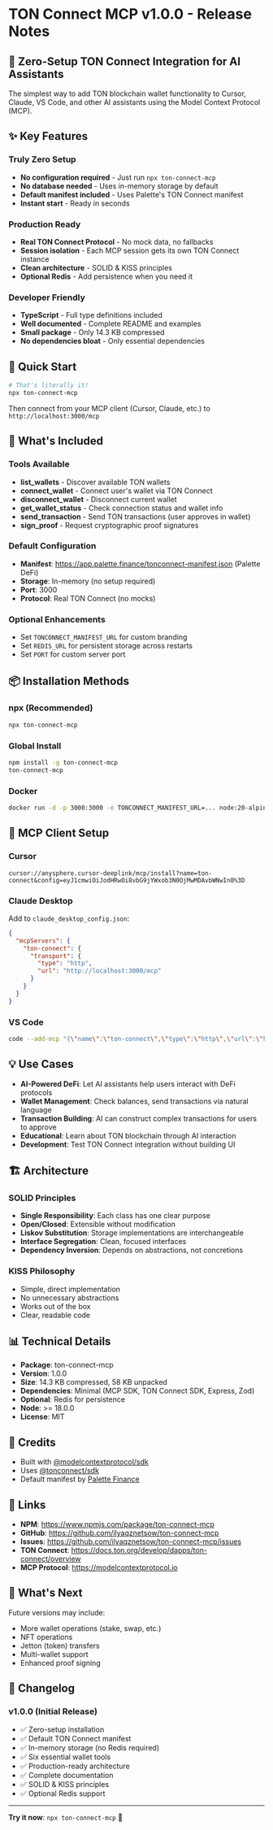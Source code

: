 # TON Connect MCP v1.0.0 - Release Notes

## 🎉 Zero-Setup TON Connect Integration for AI Assistants

The simplest way to add TON blockchain wallet functionality to Cursor, Claude, VS Code, and other AI assistants using the Model Context Protocol (MCP).

## ✨ Key Features

### Truly Zero Setup
- **No configuration required** - Just run `npx ton-connect-mcp`
- **No database needed** - Uses in-memory storage by default
- **Default manifest included** - Uses Palette's TON Connect manifest
- **Instant start** - Ready in seconds

### Production Ready
- **Real TON Connect Protocol** - No mock data, no fallbacks
- **Session isolation** - Each MCP session gets its own TON Connect instance
- **Clean architecture** - SOLID & KISS principles
- **Optional Redis** - Add persistence when you need it

### Developer Friendly
- **TypeScript** - Full type definitions included
- **Well documented** - Complete README and examples
- **Small package** - Only 14.3 KB compressed
- **No dependencies bloat** - Only essential dependencies

## 🚀 Quick Start

```bash
# That's literally it!
npx ton-connect-mcp
```

Then connect from your MCP client (Cursor, Claude, etc.) to `http://localhost:3000/mcp`

## 🔧 What's Included

### Tools Available
- **list_wallets** - Discover available TON wallets
- **connect_wallet** - Connect user's wallet via TON Connect
- **disconnect_wallet** - Disconnect current wallet
- **get_wallet_status** - Check connection status and wallet info
- **send_transaction** - Send TON transactions (user approves in wallet)
- **sign_proof** - Request cryptographic proof signatures

### Default Configuration
- **Manifest**: https://app.palette.finance/tonconnect-manifest.json (Palette DeFi)
- **Storage**: In-memory (no setup required)
- **Port**: 3000
- **Protocol**: Real TON Connect (no mocks)

### Optional Enhancements
- Set `TONCONNECT_MANIFEST_URL` for custom branding
- Set `REDIS_URL` for persistent storage across restarts
- Set `PORT` for custom server port

## 📦 Installation Methods

### npx (Recommended)
```bash
npx ton-connect-mcp
```

### Global Install
```bash
npm install -g ton-connect-mcp
ton-connect-mcp
```

### Docker
```bash
docker run -d -p 3000:3000 -e TONCONNECT_MANIFEST_URL=... node:20-alpine npx ton-connect-mcp
```

## 🔌 MCP Client Setup

### Cursor
```
cursor://anysphere.cursor-deeplink/mcp/install?name=ton-connect&config=eyJ1cmwiOiJodHRwOi8vbG9jYWxob3N0OjMwMDAvbWNwIn0%3D
```

### Claude Desktop
Add to `claude_desktop_config.json`:
```json
{
  "mcpServers": {
    "ton-connect": {
      "transport": {
        "type": "http",
        "url": "http://localhost:3000/mcp"
      }
    }
  }
}
```

### VS Code
```bash
code --add-mcp "{\"name\":\"ton-connect\",\"type\":\"http\",\"url\":\"http://localhost:3000/mcp\"}"
```

## 💡 Use Cases

- **AI-Powered DeFi**: Let AI assistants help users interact with DeFi protocols
- **Wallet Management**: Check balances, send transactions via natural language
- **Transaction Building**: AI can construct complex transactions for users to approve
- **Educational**: Learn about TON blockchain through AI interaction
- **Development**: Test TON Connect integration without building UI

## 🏗️ Architecture

### SOLID Principles
- **Single Responsibility**: Each class has one clear purpose
- **Open/Closed**: Extensible without modification
- **Liskov Substitution**: Storage implementations are interchangeable
- **Interface Segregation**: Clean, focused interfaces
- **Dependency Inversion**: Depends on abstractions, not concretions

### KISS Philosophy
- Simple, direct implementation
- No unnecessary abstractions
- Works out of the box
- Clear, readable code

## 📊 Technical Details

- **Package**: ton-connect-mcp
- **Version**: 1.0.0
- **Size**: 14.3 KB compressed, 58 KB unpacked
- **Dependencies**: Minimal (MCP SDK, TON Connect SDK, Express, Zod)
- **Optional**: Redis for persistence
- **Node**: >= 18.0.0
- **License**: MIT

## 🙏 Credits

- Built with [@modelcontextprotocol/sdk](https://www.npmjs.com/package/@modelcontextprotocol/sdk)
- Uses [@tonconnect/sdk](https://www.npmjs.com/package/@tonconnect/sdk)
- Default manifest by [Palette Finance](https://palette.finance)

## 🔗 Links

- **NPM**: https://www.npmjs.com/package/ton-connect-mcp
- **GitHub**: https://github.com/ilyaqznetsow/ton-connect-mcp
- **Issues**: https://github.com/ilyaqznetsow/ton-connect-mcp/issues
- **TON Connect**: https://docs.ton.org/develop/dapps/ton-connect/overview
- **MCP Protocol**: https://modelcontextprotocol.io

## 🎯 What's Next

Future versions may include:
- More wallet operations (stake, swap, etc.)
- NFT operations
- Jetton (token) transfers
- Multi-wallet support
- Enhanced proof signing

## 📝 Changelog

### v1.0.0 (Initial Release)
- ✅ Zero-setup installation
- ✅ Default TON Connect manifest
- ✅ In-memory storage (no Redis required)
- ✅ Six essential wallet tools
- ✅ Production-ready architecture
- ✅ Complete documentation
- ✅ SOLID & KISS principles
- ✅ Optional Redis support

---

**Try it now**: `npx ton-connect-mcp` 🚀

